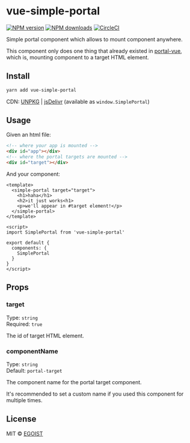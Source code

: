# vue-simple-portal

[![NPM version](https://img.shields.io/npm/v/vue-simple-portal.svg?style=flat)](https://npmjs.com/package/vue-simple-portal) [![NPM downloads](https://img.shields.io/npm/dm/vue-simple-portal.svg?style=flat)](https://npmjs.com/package/vue-simple-portal) [![CircleCI](https://circleci.com/gh/EGOIST/vue-simple-portal/tree/master.svg?style=shield)](https://circleci.com/gh/EGOIST/vue-simple-portal/tree/master)

Simple portal component which allows to mount component anywhere.

This component only does one thing that already existed in [portal-vue](https://github.com/LinusBorg/portal-vue/), which is, mounting component to a target HTML element.

## Install

```bash
yarn add vue-simple-portal
```

CDN: [UNPKG](https://unpkg.com/vue-simple-portal/) | [jsDelivr](https://cdn.jsdelivr.net/npm/vue-simple-portal/) (available as `window.SimplePortal`)

## Usage

Given an html file:

```html
<!-- where your app is mounted -->
<div id="app"></div>
<!-- where the portal targets are mounted -->
<div id="target"></div>
```

And your component:

```vue
<template>
  <simple-portal target="target">
    <h1>haha</h1>
    <h2>it just works<h1>
    <p>we'll appear in #target element!</p>
  </simple-portal>
</template>

<script>
import SimplePortal from 'vue-simple-portal'

export default {
  components: {
    SimplePortal
  }
}
</script>
```

## Props

### target

Type: `string`<br>
Required: `true`

The id of target HTML element.

### componentName

Type: `string`<br>
Default: `portal-target`

The component name for the portal target component.

It's recommended to set a custom name if you used this component for multiple times.

## License

MIT &copy; [EGOIST](https://github.com/EGOIST)
